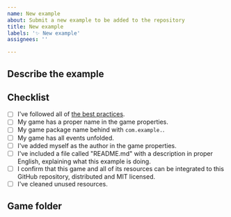 ```yaml
---
name: New example
about: Submit a new example to be added to the repository
title: New example
labels: '✨ New example'
assignees: ''

---
```

<!--
**⚠️ Please edit and complete this before submitting your game:**
-->

## Describe the example

<!--
A clear and concise description of what the example is, how useful it is.
-->

## Checklist

- [ ] I've followed all of [the best practices](http://wiki.compilgames.net/doku.php/gdevelop5/community/guide-for-submitting-an-example).
- [ ] My game has a proper name in the game properties.
- [ ] My game package name behind with `com.example.`.
- [ ] My game has all events unfolded.
- [ ] I've added myself as the author in the game properties.
- [ ] I've included a file called "README.md" with a description in proper English, explaining what this example is doing.
- [ ] I confirm that this game and all of its resources can be integrated to this GitHub repository, distributed and MIT licensed.
- [ ] I've cleaned unused resources.

## Game folder

<!--
Finally, attach a zip file containing your game and all its resources (images, sounds, etc...)

You also may have to create an account on GitHub before posting.
If your game is high quality and useful, it will be added to the list of GDevelop community examples.
When you're ready, remove this last paragraph and click on "Submit new issue". Thanks 🙌
-->
